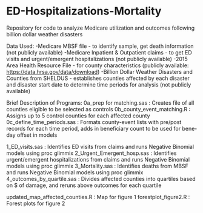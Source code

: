 # ED-Hospitalizations-Mortality
Repository for code to analyze Medicare utilization and outcomes following billion dollar weather disasters

Data Used:
-Medicare MBSF file - to identify sample, get death information (not publicly available)
-Medicare Inpatient & Outpatient claims - to get ED visits and urgent/emergent hospitalizations (not publicly available)
-2015 Area Health Resource File - for county characteristics (publicly available: https://data.hrsa.gov/data/download)
-Billion Dollar Weather Disasters and Counties from SHELDUS - establishes counties affected by each disaster and disaster start date to determine time periods for analysis (not publicly available) 

Brief Description of Programs:
0a_prep for matching.sas : Creates file of all counties eligible to be selected as controls
0b_county_event_matching.R : Assigns up to 5 control counties for each affected county
0c_define_time_periods.sas : Formats county-event lists with pre/post records for each time period, adds in beneficiary count to be used for bene-day offset in models  

1_ED_visits.sas : Identifies ED visits from claims and runs Negative Binomial models using proc glimmix
2_Urgent_Emergent_hosp.sas : Identifies urgent/emergent hospitalizations from claims and runs Negative Binomial models using proc glimmix
3_Mortality.sas : Identifies deaths from MBSF and runs Negative Binomial models using proc glimmix
4_outcomes_by_quartile.sas : Divides affected counties into quartiles based on $ of damage, and reruns above outcomes for each quartile

updated_map_affected_counties.R : Map for figure 1
forestplot_figure2.R : Forest plots for figure 2
